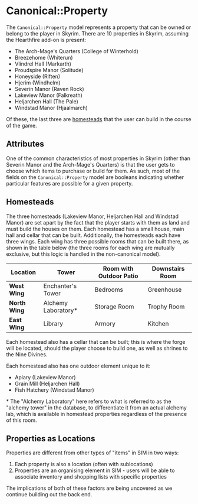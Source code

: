 # Canonical::Property

The `Canonical::Property` model represents a property that can be owned or belong to the player in Skyrim. There are 10 properties in Skyrim, assuming the Hearthfire add-on is present:

* The Arch-Mage's Quarters (College of Winterhold)
* Breezehome (Whiterun)
* Vlindrel Hall (Markarth)
* Proudspire Manor (Solitude)
* Honeyside (Riften)
* Hjerim (Windhelm)
* Severin Manor (Raven Rock)
* Lakeview Manor (Falkreath)
* Heljarchen Hall (The Pale)
* Windstad Manor (Hjaalmarch)

Of these, the last three are [homesteads](https://elderscrolls.fandom.com/wiki/Homestead_(Hearthfire)) that the user can build in the course of the game.

## Attributes

One of the common characteristics of most properties in Skyrim (other than Severin Manor and the Arch-Mage's Quarters) is that the user gets to choose which items to purchase or build for them. As such, most of the fields on the `Canonical::Property` model are booleans indicating whether particular features are possible for a given property.

## Homesteads

The three homesteads (Lakeview Manor, Heljarchen Hall and Windstad Manor) are set apart by the fact that the player starts with them as land and must build the houses on them. Each homestead has a small house, main hall and cellar that can be built. Additionally, the homesteads each have three wings. Each wing has three possible rooms that can be built there, as shown in the table below (the three rooms for each wing are mutually exclusive, but this logic is handled in the non-canonical model).

| **Location**   | **Tower**           | **Room with Outdoor Patio** | **Downstairs Room** |
| -------------- | ------------------- | --------------------------- | ------------------- |
| **West Wing**  | Enchanter's Tower   | Bedrooms                    | Greenhouse          |
| **North Wing** | Alchemy Laboratory* | Storage Room                | Trophy Room         |
| **East Wing**  | Library             | Armory                      | Kitchen             |

Each homestead also has a cellar that can be built; this is where the forge will be located, should the player choose to build one, as well as shrines to the Nine Divines.

Each homestead also has one outdoor element unique to it:

* Apiary (Lakeview Manor)
* Grain Mill (Heljarchen Hall)
* Fish Hatchery (Windstad Manor)

\* The "Alchemy Laboratory" here refers to what is referred to as the "alchemy tower" in the database, to differentiate it from an actual alchemy lab, which is available in homestead properties regardless of the presence of this room.

## Properties as Locations

Properties are different from other types of "items" in SIM in two ways:

1. Each property is also a location (often with sublocations)
2. Properties are an organising element in SIM - users will be able to associate inventory and shopping lists with specific properties

The implications of both of these factors are being uncovered as we continue building out the back end.
